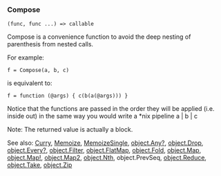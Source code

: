 ### Compose

``` suneido
(func, func ...) => callable
```

Compose is a convenience function to avoid the deep nesting of parenthesis from nested calls.

For example:

``` suneido
f = Compose(a, b, c)
```

is equivalent to:

``` suneido
f = function (@args) { c(b(a(@args))) }
```

Notice that the functions are passed in the order they will be applied (i.e. inside out) in the same way you would write a *nix pipeline a | b | c

Note: The returned value is actually a block.


See also:
[Curry](<Curry.md>),
[Memoize](<Memoize.md>),
[MemoizeSingle](<MemoizeSingle.md>),
[object.Any?](<Object/object.Any?.md>),
[object.Drop](<Object/object.Drop.md>),
[object.Every?](<Object/object.Every?.md>),
[object.Filter](<Object/object.Filter.md>),
[object.FlatMap](<Object/object.FlatMap.md>),
[object.Fold](<Object/object.Fold.md>),
[object.Map](<Object/object.Map.md>),
[object.Map!](<Object/object.Map!.md>),
[object.Map2](<Object/object.Map2.md>),
[object.Nth](<Object/object.Nth.md>),
object.PrevSeq,
[object.Reduce](<Object/object.Reduce.md>),
[object.Take](<Object/object.Take.md>),
[object.Zip](<Object/object.Zip.md>)
